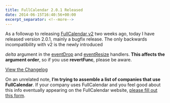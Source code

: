 ```yaml
---
title: FullCalendar 2.0.1 Released
date: 2014-06-15T16:40:56+00:00
excerpt_separator: <!--more-->
---
```


As a followup to releasing [FullCalendar v2](http://blog.arshaw.com/1/post/2014/06/fullcalendar-2-released.html) two weeks ago, today I have released version 2.0.1, mainly a bugfix release. <!--more-->The only backwards incompatibility with v2 is the newly introduced 

_delta_ argument in the [eventDrop](http://arshaw.com/fullcalendar/docs/event_ui/eventDrop/) and [eventResize](http://arshaw.com/fullcalendar/docs/event_ui/eventResize/) handlers. **This affects the argument order**, so if you use **revertFunc**, please be aware.

[View the Changelog](https://github.com/arshaw/fullcalendar/blob/v2.0.1/changelog.md)

On an unrelated note, **I&#8217;m trying to assemble a list of companies that use FullCalendar**. If your company uses FullCalendar and you feel good about this info eventually appearing on the FullCalendar website, [please fill out this form](http://blog.arshaw.com/1/post/2014/06/company-uses-fullcalendar.html).
